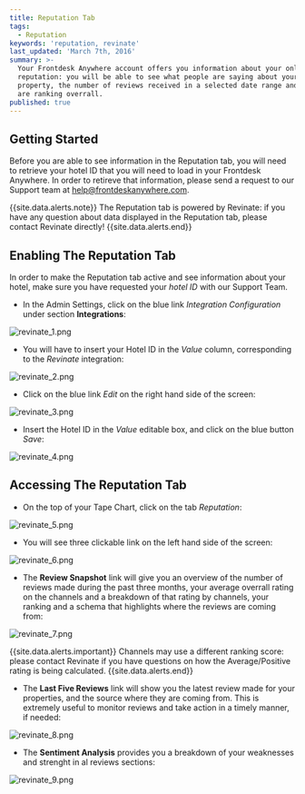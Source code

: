 ```yaml
---
title: Reputation Tab
tags:
  - Reputation
keywords: 'reputation, revinate'
last_updated: 'March 7th, 2016'
summary: >-
  Your Frontdesk Anywhere account offers you information about your online
  reputation: you will be able to see what people are saying about your
  property, the number of reviews received in a selected date range and how you
  are ranking overrall.
published: true
---
```




## Getting Started  

Before you are able to see information in the Reputation tab, you will need to retrieve your hotel ID that you will need to load in your Frontdesk Anywhere. In order to retireve that information, please send a request to our Support team at help@frontdeskanywhere.com.  

{{site.data.alerts.note}} The Reputation tab is powered by Revinate: if you have any question about data displayed in the Reputation tab, please contact Revinate directly! {{site.data.alerts.end}}  


## Enabling The Reputation Tab 

In order to make the Reputation tab active and see information about your hotel, make sure you have requested your _hotel ID_ with our Support Team.  

- In the Admin Settings, click on the blue link _Integration Configuration_ under section **Integrations**:  

![revinate_1.png]({{site.baseurl}}/images/revinate_1.png)  


- You will have to insert your Hotel ID in the _Value_ column, corresponding to the _Revinate_ integration: 


![revinate_2.png]({{site.baseurl}}/images/revinate_2.png)  


- Click on the blue link _Edit_ on the right hand side of the screen:  


![revinate_3.png]({{site.baseurl}}/images/revinate_3.png)  


- Insert the Hotel ID in the _Value_ editable box, and click on the blue button _Save_:  


![revinate_4.png]({{site.baseurl}}/images/revinate_4.png)  



## Accessing The Reputation Tab  


- On the top of your Tape Chart, click on the tab _Reputation_:  

![revinate_5.png]({{site.baseurl}}/images/revinate_5.png)  


- You will see three clickable link on the left hand side of the screen:  


![revinate_6.png]({{site.baseurl}}/images/revinate_6.png)  


- The **Review Snapshot** link will give you an overview of the number of reviews made during the past three months, your average overrall rating on the channels and a breakdown of that rating by channels, your ranking and a schema that highlights where the reviews are coming from:  


![revinate_7.png]({{site.baseurl}}/images/revinate_7.png)  


{{site.data.alerts.important}} Channels may use a different ranking score: please contact Revinate if you have questions on how the Average/Positive rating is being calculated. {{site.data.alerts.end}}  



- The **Last Five Reviews** link will show you the latest review made for your properties, and the source where they are coming from. This is extremely useful to monitor reviews and take action in a timely manner, if needed:  


![revinate_8.png]({{site.baseurl}}/images/revinate_8.png)  


- The **Sentiment Analysis** provides you a breakdown of your weaknesses and strenght in al reviews sections:  


![revinate_9.png]({{site.baseurl}}/images/revinate_9.png)
